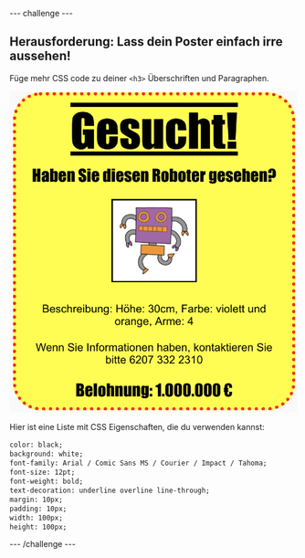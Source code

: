 \--- challenge \---

## Herausforderung: Lass dein Poster einfach irre aussehen!

Füge mehr CSS code zu deiner `<h3>` Überschriften und Paragraphen.

![bildschirmfoto](images/wanted-final.png)

Hier ist eine Liste mit CSS Eigenschaften, die du verwenden kannst:

    color: black;
    background: white;
    font-family: Arial / Comic Sans MS / Courier / Impact / Tahoma;
    font-size: 12pt;
    font-weight: bold;
    text-decoration: underline overline line-through;
    margin: 10px;
    padding: 10px;
    width: 100px;
    height: 100px;
    

\--- /challenge \---